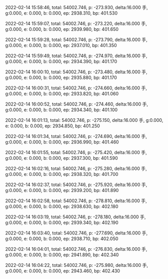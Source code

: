 2022-02-14 15:58:46, total: 54002.746, p: -273.930, delta:16.000 手, g:0.000, e: 0.000, b: 0.000, ep: 2938.310, bp: 401.530

2022-02-14 15:59:07, total: 54002.746, p: -273.220, delta:16.000 手, g:0.000, e: 0.000, b: 0.000, ep: 2939.980, bp: 401.650

2022-02-14 15:59:28, total: 54002.746, p: -273.790, delta:16.000 手, g:0.000, e: 0.000, b: 0.000, ep: 2937.010, bp: 401.350

2022-02-14 15:59:49, total: 54002.746, p: -274.970, delta:16.000 手, g:0.000, e: 0.000, b: 0.000, ep: 2934.390, bp: 401.170

2022-02-14 16:00:10, total: 54002.746, p: -273.480, delta:16.000 手, g:0.000, e: 0.000, b: 0.000, ep: 2935.880, bp: 401.170

2022-02-14 16:00:31, total: 54002.746, p: -274.660, delta:16.000 手, g:0.000, e: 0.000, b: 0.000, ep: 2933.820, bp: 401.060

2022-02-14 16:00:52, total: 54002.746, p: -274.460, delta:16.000 手, g:0.000, e: 0.000, b: 0.000, ep: 2934.340, bp: 401.100

2022-02-14 16:01:13, total: 54002.746, p: -275.150, delta:16.000 手, g:0.000, e: 0.000, b: 0.000, ep: 2934.850, bp: 401.250

2022-02-14 16:01:34, total: 54002.746, p: -274.690, delta:16.000 手, g:0.000, e: 0.000, b: 0.000, ep: 2936.990, bp: 401.460

2022-02-14 16:01:55, total: 54002.746, p: -275.420, delta:16.000 手, g:0.000, e: 0.000, b: 0.000, ep: 2937.300, bp: 401.590

2022-02-14 16:02:16, total: 54002.746, p: -275.280, delta:16.000 手, g:0.000, e: 0.000, b: 0.000, ep: 2938.320, bp: 401.700

2022-02-14 16:02:37, total: 54002.746, p: -275.920, delta:16.000 手, g:0.000, e: 0.000, b: 0.000, ep: 2939.200, bp: 401.890

2022-02-14 16:02:58, total: 54002.746, p: -278.810, delta:16.000 手, g:0.000, e: 0.000, b: 0.000, ep: 2938.630, bp: 402.180

2022-02-14 16:03:19, total: 54002.746, p: -278.180, delta:16.000 手, g:0.000, e: 0.000, b: 0.000, ep: 2939.340, bp: 402.190

2022-02-14 16:03:40, total: 54002.746, p: -277.690, delta:16.000 手, g:0.000, e: 0.000, b: 0.000, ep: 2938.710, bp: 402.050

2022-02-14 16:04:01, total: 54002.746, p: -276.830, delta:16.000 手, g:0.000, e: 0.000, b: 0.000, ep: 2941.890, bp: 402.340

2022-02-14 16:04:22, total: 54002.746, p: -275.980, delta:16.000 手, g:0.000, e: 0.000, b: 0.000, ep: 2943.460, bp: 402.430